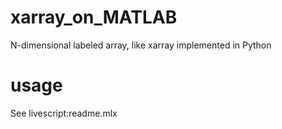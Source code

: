 # xarray_on_MATLAB
N-dimensional labeled array, like xarray implemented in Python

# usage
See livescript:readme.mlx
